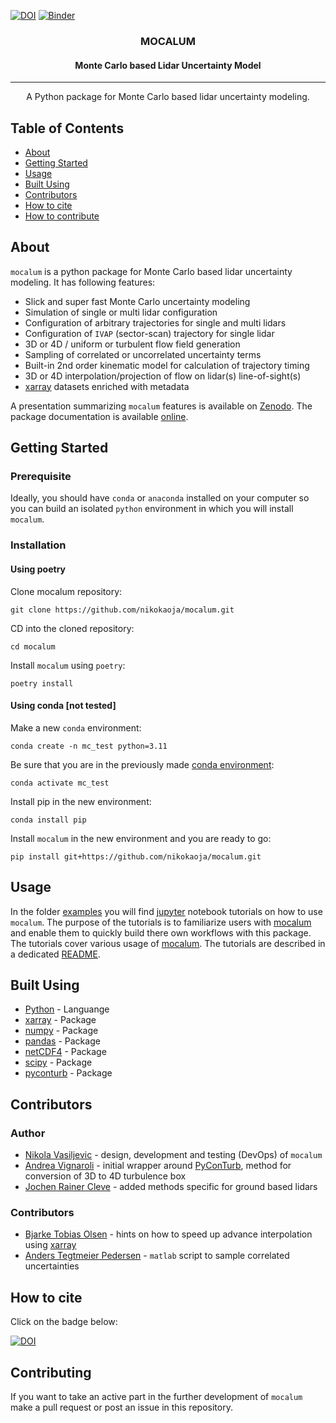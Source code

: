 [![DOI](https://zenodo.org/badge/262975742.svg)](https://zenodo.org/badge/latestdoi/262975742) [![Binder](https://mybinder.org/badge_logo.svg)](https://mybinder.org/v2/gh/nikokaoja/mocalum/HEAD)

<h3 align="center">MOCALUM</h3>
<h4 align="center">Monte Carlo based Lidar Uncertainty Model</h4>

---

<p align="center"> A Python package for Monte Carlo based lidar uncertainty modeling.
    <br>
</p>

## Table of Contents

- [About](#about)
- [Getting Started](#getting_started)
- [Usage](#usage)
- [Built Using](#built_using)
- [Contributors](#authors)
- [How to cite](#cite)
- [How to contribute](#contributing)

<!-- - [Acknowledgments](#acknowledgement) -->
<!-- - [TODO](../TODO.md) -->

## About <a name = "about"></a>

`mocalum` is a python package for Monte Carlo based lidar uncertainty modeling. It has following features:

- Slick and super fast Monte Carlo uncertainty modeling
- Simulation of single or multi lidar configuration
- Configuration of arbitrary trajectories for single and multi lidars
- Configuration of `IVAP` (sector-scan) trajectory for single lidar
- 3D or 4D / uniform or turbulent flow field generation
- Sampling of correlated or uncorrelated uncertainty terms
- Built-in 2nd order kinematic model for calculation of trajectory timing
- 3D or 4D interpolation/projection of flow on lidar(s) line-of-sight(s)
- [xarray](http://xarray.pydata.org/en/stable/#) datasets enriched with metadata

A presentation summarizing `mocalum` features is available on [Zenodo](https://zenodo.org/record/3823878).
The package documentation is available [online](http://e-windlidar.windenergy.dtu.dk/reports/sd-dd-uncertainty/).

## Getting Started <a name = "getting_started"></a>

### Prerequisite <a name = "required"></a>

Ideally, you should have `conda` or `anaconda` installed on your computer so you can build an isolated `python` environment in which you will install `mocalum`.

### Installation

#### Using poetry

Clone mocalum repository:

```
git clone https://github.com/nikokaoja/mocalum.git
```

CD into the cloned repository:

```
cd mocalum
```

Install `mocalum` using `poetry`:

```
poetry install
```

#### Using conda [not tested]

Make a new `conda` environment:

```
conda create -n mc_test python=3.11
```

Be sure that you are in the previously made [conda environment](#required):

```
conda activate mc_test
```

Install pip in the new environment:

```
conda install pip
```

Install `mocalum` in the new environment and you are ready to go:

```
pip install git+https://github.com/nikokaoja/mocalum.git
```

## Usage <a name="usage"></a>

In the folder [examples](./examples) you will find [jupyter](https://jupyter.org/) notebook tutorials on how to use `mocalum`. The purpose of the tutorials is to familiarize users with [mocalum](https://github.com/nikokaoja/mocalum) and enable them to quickly build there own workflows with this package. The tutorials cover various usage of [mocalum](https://github.com/nikokaoja/mocalum). The tutorials are described in a dedicated [README](./examples/README.md).

## Built Using <a name = "built_using"></a>

- [Python](https://www.python.org/) - Languange
- [xarray](http://xarray.pydata.org/en/stable/#) - Package
- [numpy](https://numpy.org/) - Package
- [pandas](https://pandas.pydata.org/) - Package
- [netCDF4](http://unidata.github.io/netcdf4-python/netCDF4/index.html) - Package
- [scipy](https://www.scipy.org/) - Package
- [pyconturb](https://gitlab.windenergy.dtu.dk/pyconturb/pyconturb) - Package

## Contributors <a name = "authors"></a>

### Author

- [Nikola Vasiljevic](https://orbit.dtu.dk/en/persons/nikola-vasiljevic) - design, development and testing (DevOps) of `mocalum`
- [Andrea Vignaroli](https://orbit.dtu.dk/en/persons/andrea-vignaroli) - initial wrapper around [PyConTurb](https://gitlab.windenergy.dtu.dk/pyconturb/pyconturb), method for conversion of 3D to 4D turbulence box
- [Jochen Rainer Cleve]() - added methods specific for ground based lidars

### Contributors

- [Bjarke Tobias Olsen](https://orbit.dtu.dk/en/persons/bjarke-tobias-olsen) - hints on how to speed up advance interpolation using [xarray](http://xarray.pydata.org/en/stable/interpolation.html#advanced-interpolation)
- [Anders Tegtmeier Pedersen](https://orbit.dtu.dk/en/persons/anders-tegtmeier-pedersen) - `matlab` script to sample correlated uncertainties

## How to cite <a name = "cite"></a>

Click on the badge below:

[![DOI](https://zenodo.org/badge/262975742.svg)](https://zenodo.org/badge/latestdoi/262975742)

## Contributing <a name = "contributing"></a>

If you want to take an active part in the further development of `mocalum` make a pull request or post an issue in this repository.
